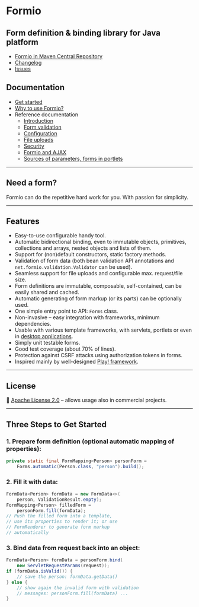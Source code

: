 # Formio

## Form definition & binding library for Java platform

* [Formio in Maven Central Repository](http://search.maven.org/#search%7Cga%7C1%7Cnet.formio)  
* [Changelog](https://github.com/beranradek/formio/blob/master/changelog.txt)  
* [Issues](https://github.com/beranradek/formio/issues)  

## Documentation

  * [Get started](get-started.md)
  * [Why to use Formio?](formio-why-use.md)
  * Reference documentation
    * [Introduction](introduction.md)
    * [Form validation](form-validation.md)
    * [Configuration](config.md)
    * [File uploads](file-upload.md)
    * [Security](security.md)
    * [Formio and AJAX](ajax.md)
    * [Sources of parameters, forms in portlets](param-sources.md)

---

## Need a form?

Formio can do the repetitive hard work for you. With passion for simplicity.

---

## Features

- Easy-to-use configurable handy tool.
- Automatic bidirectional binding, even to immutable objects, primitives, collections and arrays, nested objects and lists of them.
- Support for (non)default constructors, static factory methods.
- Validation of form data (both bean validation API annotations and `net.formio.validation.Validator` can be used).
- Seamless support for file uploads and configurable max. request/file size.
- Form definitions are immutable, composable, self-contained, can be easily shared and cached.
- Automatic generating of form markup (or its parts) can be optionally used.
- One simple entry point to API: `Forms` class.
- Non-invasive – easy integration with frameworks, minimum dependencies.
- Usable with various template frameworks, with servlets, portlets or even in [desktop applications](https://github.com/beranradek/formio-swing).
- Simply unit testable forms.
- Good test coverage (about 70% of lines).
- Protection against CSRF attacks using authorization tokens in forms.
- Inspired mainly by well-designed [Play! framework](https://www.playframework.com/).

---

## License

📄 [Apache License 2.0](http://www.apache.org/licenses/LICENSE-2.0.html) – allows usage also in commercial projects.

---

## Three Steps to Get Started

### 1. Prepare form definition (optional automatic mapping of properties):

```java
private static final FormMapping<Person> personForm =
    Forms.automatic(Person.class, "person").build();
```

### 2. Fill it with data:

```java
FormData<Person> formData = new FormData<>(
    person, ValidationResult.empty);
FormMapping<Person> filledForm = 
    personForm.fill(formData);
// Push the filled form into a template, 
// use its properties to render it; or use 
// FormRenderer to generate form markup
// automatically
```

### 3. Bind data from request back into an object:

```java
FormData<Person> formData = personForm.bind(
    new ServletRequestParams(request));
if (formData.isValid()) {
    // save the person: formData.getData()
} else {
    // show again the invalid form with validation 
    // messages: personForm.fill(formData) ...
}
```
